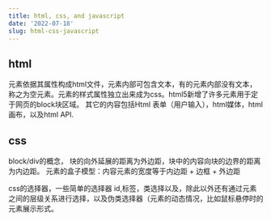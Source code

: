 ```yaml
---
title: html, css, and javascript
date: '2022-07-18'
slug: html-css-javascript
---
```


## html
元素依据其属性构成html文件，元素内部可包含文本，有的元素内部没有文本，称之为空元素。元素的样式属性独立出来成为css。html5新增了许多元素用于定于网页的block块区域。
其它的内容包括Html 表单（用户输入），html媒体，html画布，以及html API.

## css
block/div的概念， 块的向外延展的距离为外边距，块中的内容向块的边界的距离为内边距。
元素的盒子模型：内容元素的宽度等于内边距 + 边框 + 外边距

css的选择器，一些简单的选择器 id,标签，类选择以及，除此以外还有通过元素之间的层级关系进行选择，以及伪类选择器（元素的动态情况，比如鼠标悬停时的元素展示形式。
